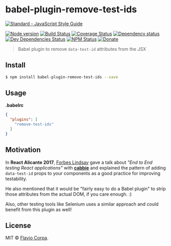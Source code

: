 # babel-plugin-remove-test-ids

[![Standard - JavaScript Style Guide](https://cdn.rawgit.com/feross/standard/master/badge.svg)](https://github.com/feross/standard)

[![Node version](https://img.shields.io/node/v/babel-plugin-remove-test-ids.svg?style=flat-square)](https://www.npmjs.org/package/babel-plugin-remove-test-ids)
[![Build Status](https://img.shields.io/travis/kutyel/babel-plugin-remove-test-ids/master.svg?style=flat-square)](https://travis-ci.org/kutyel/babel-plugin-remove-test-ids)
[![Coverage Status](https://img.shields.io/coveralls/kutyel/babel-plugin-remove-test-ids.svg?style=flat-square)](https://coveralls.io/github/kutyel/babel-plugin-remove-test-ids)
[![Dependency status](https://img.shields.io/david/kutyel/babel-plugin-remove-test-ids.svg?style=flat-square)](https://david-dm.org/kutyel/babel-plugin-remove-test-ids)
[![Dev Dependencies Status](https://img.shields.io/david/dev/kutyel/babel-plugin-remove-test-ids.svg?style=flat-square)](https://david-dm.org/kutyel/babel-plugin-remove-test-ids#info=devDependencies)
[![NPM Status](https://img.shields.io/npm/dm/babel-plugin-remove-test-ids.svg?style=flat-square)](https://www.npmjs.org/package/babel-plugin-remove-test-ids)
[![Donate](https://img.shields.io/badge/donate-paypal-blue.svg?style=flat-square)](https://paypal.me/flaviocorpa)

> Babel plugin to remove `data-test-id` attributes from the JSX

## Install

```bash
$ npm install babel-plugin-remove-test-ids --save
```

## Usage

**.babelrc**
```json
{
  "plugins": [
    "remove-test-ids"
  ]
}
```

## Motivation

In **React Alicante 2017**, [Forbes Lindsay](https://github.com/ForbesLindesay) gave a talk about *"End to End testing React applications"* with [**cabbie**](https://github.com/ForbesLindesay/cabbie) and explained the pattern of adding `data-test-id` props to your components as a good practice for improving testability.

He also mentioned that it would be "fairly easy to do a Babel plugin" to strip those attributes from the actual DOM, if you care enough. :)

Also, other testing tools like Selenium uses a similar approach and could benefit from this plugin as well!

## License

MIT © [Flavio Corpa](https://github.com/kutyel).

